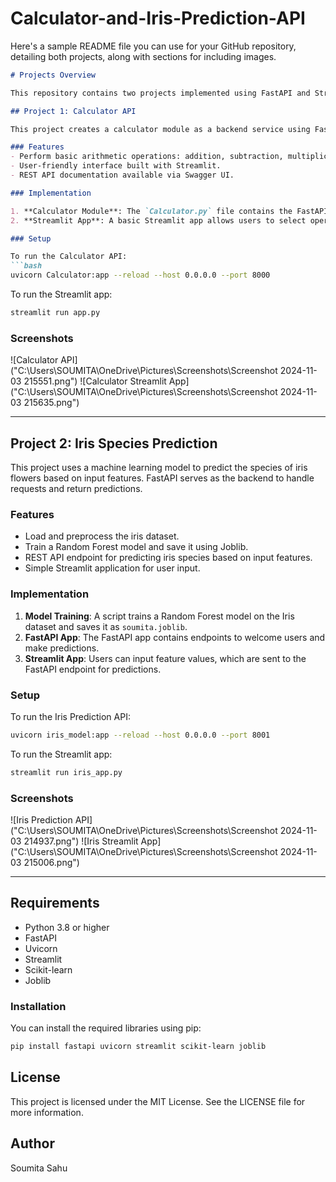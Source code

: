 # Calculator-and-Iris-Prediction-API
Here's a sample README file you can use for your GitHub repository, detailing both projects, along with sections for including images.

```markdown
# Projects Overview

This repository contains two projects implemented using FastAPI and Streamlit. The first project is a simple calculator API, while the second project involves predicting the species of iris flowers using a machine learning model.

## Project 1: Calculator API

This project creates a calculator module as a backend service using FastAPI and exposes REST API endpoints. A simple Streamlit application is integrated to interact with the calculator API.

### Features
- Perform basic arithmetic operations: addition, subtraction, multiplication, and division.
- User-friendly interface built with Streamlit.
- REST API documentation available via Swagger UI.

### Implementation

1. **Calculator Module**: The `Calculator.py` file contains the FastAPI app, which has a single endpoint for calculations.
2. **Streamlit App**: A basic Streamlit app allows users to select operations and input numbers using sliders.

### Setup

To run the Calculator API:
```bash
uvicorn Calculator:app --reload --host 0.0.0.0 --port 8000
```

To run the Streamlit app:
```bash
streamlit run app.py
```

### Screenshots

![Calculator API]("C:\Users\SOUMITA\OneDrive\Pictures\Screenshots\Screenshot 2024-11-03 215551.png")
![Calculator Streamlit App]("C:\Users\SOUMITA\OneDrive\Pictures\Screenshots\Screenshot 2024-11-03 215635.png")

---

## Project 2: Iris Species Prediction

This project uses a machine learning model to predict the species of iris flowers based on input features. FastAPI serves as the backend to handle requests and return predictions.

### Features
- Load and preprocess the iris dataset.
- Train a Random Forest model and save it using Joblib.
- REST API endpoint for predicting iris species based on input features.
- Simple Streamlit application for user input.

### Implementation

1. **Model Training**: A script trains a Random Forest model on the Iris dataset and saves it as `soumita.joblib`.
2. **FastAPI App**: The FastAPI app contains endpoints to welcome users and make predictions.
3. **Streamlit App**: Users can input feature values, which are sent to the FastAPI endpoint for predictions.

### Setup

To run the Iris Prediction API:
```bash
uvicorn iris_model:app --reload --host 0.0.0.0 --port 8001
```

To run the Streamlit app:
```bash
streamlit run iris_app.py
```

### Screenshots

![Iris Prediction API]("C:\Users\SOUMITA\OneDrive\Pictures\Screenshots\Screenshot 2024-11-03 214937.png")
![Iris Streamlit App]("C:\Users\SOUMITA\OneDrive\Pictures\Screenshots\Screenshot 2024-11-03 215006.png")

---

## Requirements

- Python 3.8 or higher
- FastAPI
- Uvicorn
- Streamlit
- Scikit-learn
- Joblib

### Installation

You can install the required libraries using pip:

```bash
pip install fastapi uvicorn streamlit scikit-learn joblib
```

## License

This project is licensed under the MIT License. See the LICENSE file for more information.

## Author

Soumita Sahu
```

